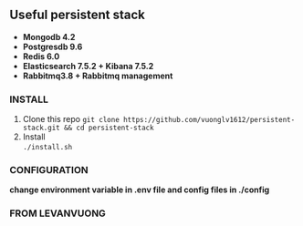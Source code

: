 ## Useful persistent stack
- **Mongodb 4.2**
- **Postgresdb 9.6**
- **Redis 6.0**
- **Elasticsearch 7.5.2 + Kibana 7.5.2**
- **Rabbitmq3.8 + Rabbitmq management**

### INSTALL
1. Clone this repo
`git clone https://github.com/vuonglv1612/persistent-stack.git && cd persistent-stack`
2. Install  
`./install.sh`  

### CONFIGURATION  
__change environment variable in .env file and config files in ./config__  

### FROM LEVANVUONG
